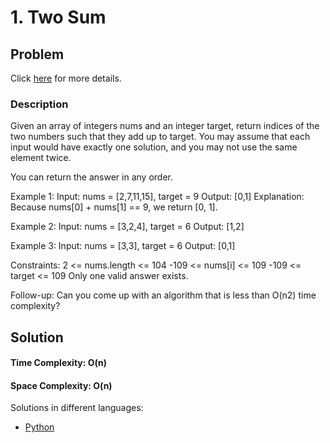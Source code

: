 # 1. Two Sum
## Problem
Click [here](https://leetcode.com/problems/two-sum/description/) for more details.

### Description 
Given an array of integers nums and an integer target, return indices of the two numbers such that they add up to target.
You may assume that each input would have exactly one solution, and you may not use the same element twice.

You can return the answer in any order.

Example 1:
Input: nums = [2,7,11,15], target = 9
Output: [0,1]
Explanation: Because nums[0] + nums[1] == 9, we return [0, 1].

Example 2:
Input: nums = [3,2,4], target = 6
Output: [1,2]

Example 3:
Input: nums = [3,3], target = 6
Output: [0,1]
 

Constraints:
2 <= nums.length <= 104
-109 <= nums[i] <= 109
-109 <= target <= 109
Only one valid answer exists.

Follow-up: Can you come up with an algorithm that is less than O(n2) time complexity?

## Solution
#### **Time Complexity:** O(n)
#### **Space Complexity:** O(n)
Solutions in different languages:
- [Python](https://github.com/rabbicse/problem-solving/blob/master/src/leetcode/solutions/1.%20Two%20Sum/solution.py)
